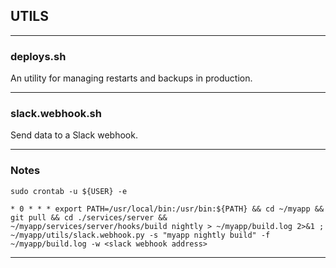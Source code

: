 ## UTILS
___
### deploys.sh

An utility for managing restarts and backups in production.
___

### slack.webhook.sh

Send data to a Slack webhook.
___
### Notes

`sudo crontab -u ${USER} -e`

```
* 0 * * * export PATH=/usr/local/bin:/usr/bin:${PATH} && cd ~/myapp && git pull && cd ./services/server && ~/myapp/services/server/hooks/build nightly > ~/myapp/build.log 2>&1 ; ~/myapp/utils/slack.webhook.py -s "myapp nightly build" -f ~/myapp/build.log -w <slack webhook address>
```
___
